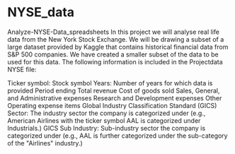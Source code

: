 # NYSE_data
Analyze-NYSE-Data_spreadsheets
In this project we will analyse real life data from the New York Stock Exchange. We will be drawing a subset of a large dataset provided by Kaggle that contains historical financial data from S&P 500 companies. We have created a smaller subset of the data to be used for this data. The following information is included in the Projectdata NYSE file:

Ticker symbol: Stock symbol
Years: Number of years for which data is provided
Period ending
Total revenue
Cost of goods sold
Sales, General, and Administrative expenses
Research and Development expenses
Other Operating expense items
Global Industry Classification Standard (GICS) Sector: The industry sector the company is categorized under (e.g., American Airlines with the ticker symbol AAL is categorized under Industrials.)
GICS Sub Industry: Sub-industry sector the company is categorized under (e.g., AAL is further categorized under the sub-category of the "Airlines" industry.)
